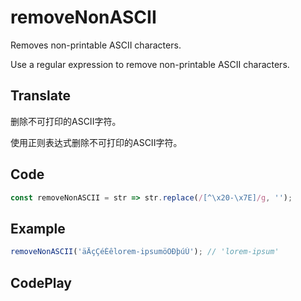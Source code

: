 # removeNonASCII

Removes non-printable ASCII characters.

Use a regular expression to remove non-printable ASCII characters.

## Translate

删除不可打印的ASCII字符。

使用正则表达式删除不可打印的ASCII字符。

## Code

```js
const removeNonASCII = str => str.replace(/[^\x20-\x7E]/g, '');
```

## Example

```js
removeNonASCII('äÄçÇéÉêlorem-ipsumöÖÐþúÚ'); // 'lorem-ipsum'
```

## CodePlay

<template>
  <code-play codeplay-id="" />
</template>
